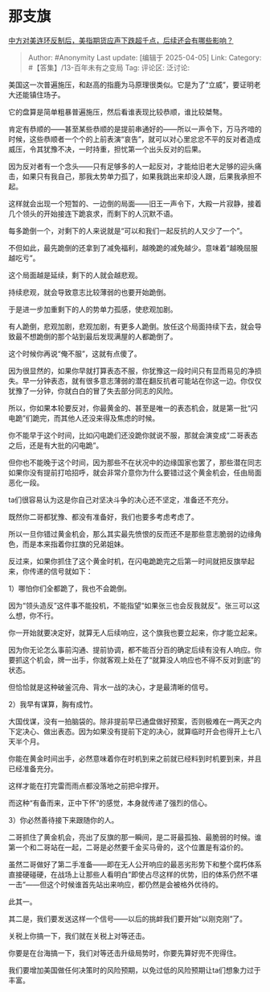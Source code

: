 # 那支旗
[中方对美连环反制后，美指期货应声下跌超千点，后续还会有哪些影响？](https://www.zhihu.com/question/1891570654916097023/answer/1891778901866431362)

> Author: #Anonymity
> Last update:  [编辑于 2025-04-05]
> Link:
> Category: #【答集】/13-百年未有之变局
> Tag:
> 评论区:
> 泛讨论:

美国这一次普遍施压，和赵高的指鹿为马原理很类似。它是为了“立威”，要证明老大还能镇住场子。

它的盘算是简单粗暴普遍施压，然后看谁表现比较恭顺，谁比较桀骜。

肯定有恭顺的——甚至某些恭顺的是提前串通好的——所以一声令下，万马齐喑的时候，这些恭顺者一个个的上前表演“哀告”，就可以对心里忿忿不平的反对者造成威压，令其犹豫不决，一时持重，担忧第一个出头反对的后果。

因为反对者有一个念头——只有足够多的人一起反对，才能给旧老大足够的迎头痛击，如果只有我自己，那我太势单力孤了，如果我跳出来却没人跟，后果我承担不起。

这样就会出现一个短暂的、一边倒的局面——旧王一声令下，大殿一片寂静，接着几个领头的开始接连下跪哀求，而剩下的人沉默不语。

每多跪倒一个，对剩下的人来说就是“可以和我们一起反抗的人又少了一个”。

不但如此，最先跪倒的还拿到了减免福利，越晚跪的减免越少。意味着“越晚屈服越吃亏”。

这个局面越是延续，剩下的人就会越悲观。

持续悲观，就会导致意志比较薄弱的也要开始跪倒。

于是进一步加重剩下的人的势单力孤感，使悲观加剧。

有人跪倒，悲观加剧，悲观加剧，有更多人跪倒。放任这个局面持续下去，就会导致最不想跪倒的那个站到最后发现满屋的人都跪倒了。

这个时候你再说“俺不服”，这就有点傻了。

因为很显然的，如果你早就打算表态不服，你犹豫这一段时间只有显而易见的净损失。早一分钟表态，就有很多意志薄弱的潜在翻反抗者可能站在你这一边。你仅仅犹豫了一分钟，你就白白的冒了失去部分同志的风险。

所以，你如果本轮要反对，你最黄金的、甚至是唯一的表态机会，就是第一批“闪电跪”们跪完，而其他人还没来得及焦虑的时候。

你不能早于这个时间，比如闪电跪们还没跪你就说不服，那就会演变成“二哥表态之后，还是有大批的闪电跪”。

但你也不能晚于这个时间，因为那些不在状况中的边缘国家也罢了，那些潜在同志如果你没有提前打哈招呼，就会非常介意你为什么要错过这个黄金机会，任由局面恶化一段。

ta们很容易认为这是你自己对坚决斗争的决心还不坚定，准备还不充分。

既然你二哥都犹豫、都没有准备好，我们也要多考虑考虑了。

所以一旦你错过黄金机会，那么其实最先愤恨的反而还不是那些意志脆弱的边缘角色，而是本来指着你扛旗的兄弟姐妹。

反过来，如果你抓住了这个黄金时机，在闪电跪跪完之后第一时间就把反旗举起来，你传递的信号就如下：

1）哪怕你们全都跪了，我也不会跪倒。

因为“领头造反”这件事不能投机，不能指望“如果张三也会反我就反”。张三可以这么想，你不行。

你一开始就要决定好，就算无人后续响应，这个旗我也要立起来，你才能立起来。

因为你无论怎么事前沟通、提前协调，都不能百分百的确定后续有没有人响应。你要抓这个机会，牌一出手，你就客观上处在了“就算没人响应也不得不反对到底”的状态。

但恰恰就是这种破釜沉舟、背水一战的决心，才是最清晰的信号。

2）我早有谋算，胸有成竹。

大国伐谋，没有一拍脑袋的。除非提前早已通盘做好预案，否则极难在一两天之内下定决心、做出表态。因为如果没有提前下定的决心，就算临时开会也得开上七八天半个月。

你能在黄金时间出手，必然意味着你在时机到来之前就已经料到时机要到来，并且已经准备充分。

这样才能在打完雷而雨点都没落地之前把伞撑开。

而这种“有备而来，正中下怀”的感觉，本身就传递了强烈的信心。

3）你必然善待接下来跟随你的人。

二哥抓住了黄金机会，亮出了反旗的那一瞬间，是二哥最孤独、最脆弱的时候。谁第一个和二哥站在一起，二哥是必然要千金买马骨的，这个位置是有溢价的。

虽然二哥做好了第二手准备——即在无人公开响应的最恶劣形势下和整个腐朽体系直接硬碰硬，在战场上让那些人看明白“即使占尽这样的优势，旧的体系仍然不堪一击”——但这个时候谁首先站出来响应，都仍然是会被格外优待的。

此其一。

其二是，我们要发送这样一个信号——以后的挑衅我们要开始“以刚克刚”了。

关税上你搞一下，我们就在关税上对等还击。

你要是在台海搞一下，我们对等还击升级局势时，你要先算好兜不兜得住。

我们要增加美国做任何决策时的风险预期，以免过低的风险预期让ta们想象力过于丰富。
